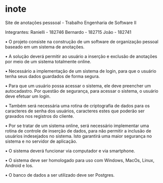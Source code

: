 # inote
Site de anotações pesssoal - Trabalho Engenharia de Software II

Integrantes:
Ranielli - 182746
Bernardo - 182715
João - 182741

•	O projeto consiste na construção de um software de organização pessoal baseado em um sistema de anotações.

•	A solução deverá permitir ao usuário a inserção e exclusão de anotações por meio de um sistema totalmente online.

•	Necessário a implementação de um sistema de login, para que o usuário tenha seus dados guardados de forma segura.

•	Para que um usuário possa acessar o sistema, ele deve preencher um autocadastro. Por questão de segurança, para acessar o sistema, o usuário deve efetuar um login.

•	Também será necessária uma rotina de criptografia de dados para os caracteres de senha dos usuários, caracteres estes que poderão ser gravados nos registros do cliente.

•	Por se tratar de um sistema online, será necessário implementar uma rotina de controle de inserção de dados, para não permitir a inclusão de usuários indesejados no sistema. Isto garantirá uma maior segurança no sistema e no servidor de aplicação.

•	O sistema deverá funcionar via computador e via smartphone.

•	O sistema deve ser homologado para uso com Windows, MacOs, Linux, Android e Ios.

•	O banco de dados a ser utilizado deve ser Postgres.
